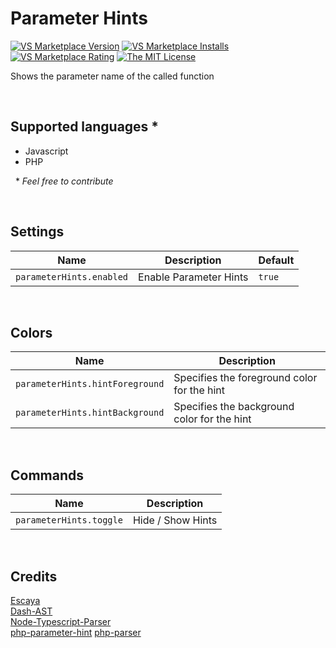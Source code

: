 # Parameter Hints

[![VS Marketplace Version](https://vsmarketplacebadge.apphb.com/version-short/DominicVonk.parameter-hints.svg)](https://marketplace.visualstudio.com/items?itemName=DominicVonk.parameter-hints)
[![VS Marketplace Installs](https://vsmarketplacebadge.apphb.com/installs-short/DominicVonk.parameter-hints.svg)](https://marketplace.visualstudio.com/items?itemName=DominicVonk.parameter-hints)
[![VS Marketplace Rating](https://vsmarketplacebadge.apphb.com/rating-short/DominicVonk.parameter-hints.svg)](https://marketplace.visualstudio.com/items?itemName=DominicVonk.parameter-hints)
[![The MIT License](https://img.shields.io/badge/license-MIT-orange.svg?style=flat-square)](http://opensource.org/licenses/MIT)

Shows the parameter name of the called function

&nbsp;
&nbsp; 

## Supported languages *
- Javascript
- PHP

&nbsp; 
\* _Feel free to contribute_

&nbsp;
&nbsp; 

## Settings

|Name|Description|Default|
---|---|---
|`parameterHints.enabled`|Enable Parameter Hints|`true`|

&nbsp;
&nbsp;

## Colors

| Name | Description |
---|---
|`parameterHints.hintForeground`|Specifies the foreground color for the hint|
|`parameterHints.hintBackground`|Specifies the background color for the hint|

&nbsp;
&nbsp;

## Commands

|Name|Description|
---|---
|`parameterHints.toggle`|Hide / Show Hints|

&nbsp;
&nbsp;

## Credits
[Escaya](https://github.com/escaya/escaya/)  
[Dash-AST](https://github.com/goto-bus-stop/dash-ast)  
[Node-Typescript-Parser](https://github.com/buehler/node-typescript-parse)  
[php-parameter-hint](https://github.com/robertgr991/php-parameter-hint)
[php-parser](https://github.com/glayzzle/php-parser)